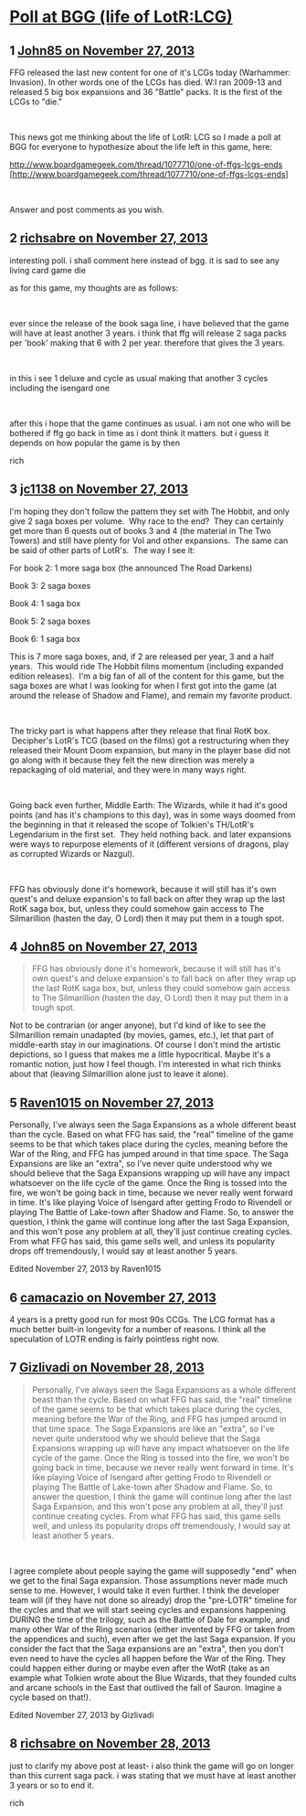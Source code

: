 # [Poll at BGG (life of LotR:LCG)](https://community.fantasyflightgames.com/topic/94160-poll-at-bgg-life-of-lotrlcg/)

## 1 [John85 on November 27, 2013](https://community.fantasyflightgames.com/topic/94160-poll-at-bgg-life-of-lotrlcg/?do=findComment&comment=917460)

FFG released the last new content for one of it's LCGs today (Warhammer: Invasion). In other words one of the LCGs has died. W:I ran 2009-13 and released 5 big box expansions and 36 "Battle" packs. It is the first of the LCGs to "die."

 

This news got me thinking about the life of LotR: LCG so I made a poll at BGG for everyone to hypothesize about the life left in this game, here:

http://www.boardgamegeek.com/thread/1077710/one-of-ffgs-lcgs-ends [http://www.boardgamegeek.com/thread/1077710/one-of-ffgs-lcgs-ends]

 

Answer and post comments as you wish.

## 2 [richsabre on November 27, 2013](https://community.fantasyflightgames.com/topic/94160-poll-at-bgg-life-of-lotrlcg/?do=findComment&comment=917649)

interesting poll. i shall comment here instead of bgg. it is sad to see any living card game die

as for this game, my thoughts are as follows:

 

ever since the release of the book saga line, i have believed that the game will have at least another 3 years. i think that ffg will release 2 saga packs per 'book' making that 6 with 2 per year. therefore that gives the 3 years.

 

in this i see 1 deluxe and cycle as usual making that another 3 cycles including the isengard one

 

after this i hope that the game continues as usual. i am not one who will be bothered if ffg go back in time as i dont think it matters. but i guess it depends on how popular the game is by then

rich

## 3 [jc1138 on November 27, 2013](https://community.fantasyflightgames.com/topic/94160-poll-at-bgg-life-of-lotrlcg/?do=findComment&comment=917756)

I'm hoping they don't follow the pattern they set with The Hobbit, and only give 2 saga boxes per volume.  Why race to the end?  They can certainly get more than 6 quests out of books 3 and 4 (the material in The Two Towers) and still have plenty for VoI and other expansions.  The same can be said of other parts of LotR's.  The way I see it:

For book 2: 1 more saga box (the announced The Road Darkens)

Book 3: 2 saga boxes 

Book 4: 1 saga box

Book 5: 2 saga boxes 

Book 6: 1 saga box

This is 7 more saga boxes, and, if 2 are released per year, 3 and a half years.  This would ride The Hobbit films momentum (including expanded edition releases).  I'm a big fan of all of the content for this game, but the saga boxes are what I was looking for when I first got into the game (at around the release of Shadow and Flame), and remain my favorite product.

 

The tricky part is what happens after they release that final RotK box.  Decipher's LotR's TCG (based on the films) got a restructuring when they released their Mount Doom expansion, but many in the player base did not go along with it because they felt the new direction was merely a repackaging of old material, and they were in many ways right.  

 

Going back even further, Middle Earth: The Wizards, while it had it's good points (and has it's champions to this day), was in some ways doomed from the beginning in that it released the scope of Tolkien's TH/LotR's Legendarium in the first set.  They held nothing back. and later expansions were ways to repurpose elements of it (different versions of dragons, play as corrupted Wizards or Nazgul).  

 

FFG has obviously done it's homework, because it will still has it's own quest's and deluxe expansion's to fall back on after they wrap up the last RotK saga box, but, unless they could somehow gain access to The Silmarillion (hasten the day, O Lord) then it may put them in a tough spot.

## 4 [John85 on November 27, 2013](https://community.fantasyflightgames.com/topic/94160-poll-at-bgg-life-of-lotrlcg/?do=findComment&comment=917794)

> FFG has obviously done it's homework, because it will still has it's own quest's and deluxe expansion's to fall back on after they wrap up the last RotK saga box, but, unless they could somehow gain access to The Silmarillion (hasten the day, O Lord) then it may put them in a tough spot.

Not to be contrarian (or anger anyone), but I'd kind of like to see the Silmarillion remain unadapted (by movies, games, etc.), let that part of middle-earth stay in our imaginations. Of course I don't mind the artistic depictions, so I guess that makes me a little hypocritical. Maybe it's a romantic notion, just how I feel though. I'm interested in what rich thinks about that (leaving Silmarillion alone just to leave it alone).

## 5 [Raven1015 on November 27, 2013](https://community.fantasyflightgames.com/topic/94160-poll-at-bgg-life-of-lotrlcg/?do=findComment&comment=917840)

Personally, I've always seen the Saga Expansions as a whole different beast than the cycle. Based on what FFG has said, the "real" timeline of the game seems to be that which takes place during the cycles, meaning before the War of the Ring, and FFG has jumped around in that time space. The Saga Expansions are like an "extra", so I've never quite understood why we should believe that the Saga Expansions wrapping up will have any impact whatsoever on the life cycle of the game. Once the Ring is tossed into the fire, we won't be going back in time, because we never really went forward in time. It's like playing Voice of Isengard after getting Frodo to Rivendell or playing The Battle of Lake-town after Shadow and Flame. So, to answer the question, I think the game will continue long after the last Saga Expansion, and this won't pose any problem at all, they'll just continue creating cycles. From what FFG has said, this game sells well, and unless its popularity drops off tremendously, I would say at least another 5 years.

Edited November 27, 2013 by Raven1015

## 6 [camacazio on November 27, 2013](https://community.fantasyflightgames.com/topic/94160-poll-at-bgg-life-of-lotrlcg/?do=findComment&comment=917936)

4 years is a pretty good run for most 90s CCGs. The LCG format has a much better built-in longevity for a number of reasons. I think all the speculation of LOTR ending is fairly pointless right now.

## 7 [Gizlivadi on November 28, 2013](https://community.fantasyflightgames.com/topic/94160-poll-at-bgg-life-of-lotrlcg/?do=findComment&comment=918206)

> Personally, I've always seen the Saga Expansions as a whole different beast than the cycle. Based on what FFG has said, the "real" timeline of the game seems to be that which takes place during the cycles, meaning before the War of the Ring, and FFG has jumped around in that time space. The Saga Expansions are like an "extra", so I've never quite understood why we should believe that the Saga Expansions wrapping up will have any impact whatsoever on the life cycle of the game. Once the Ring is tossed into the fire, we won't be going back in time, because we never really went forward in time. It's like playing Voice of Isengard after getting Frodo to Rivendell or playing The Battle of Lake-town after Shadow and Flame. So, to answer the question, I think the game will continue long after the last Saga Expansion, and this won't pose any problem at all, they'll just continue creating cycles. From what FFG has said, this game sells well, and unless its popularity drops off tremendously, I would say at least another 5 years.

 

I agree complete about people saying the game will supposedly "end" when we get to the final Saga expansion. Those assumptions never made much sense to me. However, I would take it even further. I think the developer team will (if they have not done so already) drop the "pre-LOTR" timeline for the cycles and that we will start seeing cycles and expansions happening DURING the time of the trilogy, such as the Battle of Dale for example, and many other War of the Ring scenarios (either invented by FFG or taken from the appendices and such), even after we get the last Saga expansion. If you consider the fact that the Saga expansions are an "extra", then you don't even need to have the cycles all happen before the War of the Ring. They could happen either during or maybe even after the WotR (take as an example what Tolkien wrote about the Blue Wizards, that they founded cults and arcane schools in the East that outlived the fall of Sauron. Imagine a cycle based on that!).

Edited November 27, 2013 by Gizlivadi

## 8 [richsabre on November 28, 2013](https://community.fantasyflightgames.com/topic/94160-poll-at-bgg-life-of-lotrlcg/?do=findComment&comment=918594)

just to clarify my above post at least- i also think the game will go on longer than this current saga pack. i was stating that we must have at least another 3 years or so to end it.

rich

